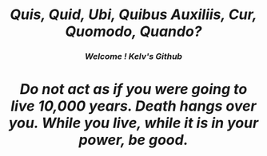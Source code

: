 <h1 align="center"><i>Quis, Quid, Ubi, Quibus Auxiliis, Cur, Quomodo, Quando?</i></h1>

<h3 align="center"><i>Welcome ! Kelv's Github</i></h3>

<h1 align="center"><i>Do not act as if you were going to live 10,000 years. Death hangs over you. While you live, while it is in your power, be good.</i></h1>

